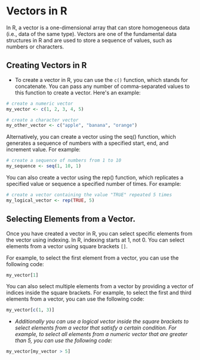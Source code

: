 # Vectors in R

In R, a vector is a one-dimensional array that can store homogeneous data (i.e., data of the same type). Vectors are one of the fundamental data structures in R and are used to store a sequence of values, such as numbers or characters.

## Creating Vectors in R

- To create a vector in R, you can use the `c()` function, which stands for concatenate. You can pass any number of comma-separated values to this function to create a vector. Here's an example:

```r
# create a numeric vector
my_vector <- c(1, 2, 3, 4, 5)

# create a character vector
my_other_vector <- c("apple", "banana", "orange")
```

Alternatively, you can create a vector using the seq() function, which generates a sequence of numbers with a specified start, end, and increment value. For example:
```r
# create a sequence of numbers from 1 to 10
my_sequence <- seq(1, 10, 1)
```

You can also create a vector using the rep() function, which replicates a specified value or sequence a specified number of times. For example:

```r
# create a vector containing the value "TRUE" repeated 5 times
my_logical_vector <- rep(TRUE, 5)

```

## Selecting Elements from a Vector.
Once you have created a vector in R, you can select specific elements from the vector using indexing. In R, indexing starts at 1, not 0. You can select elements from a vector using square brackets `[]`.

For example, to select the first element from a vector, you can use the following code:
```r
my_vector[1]
```

You can also select multiple elements from a vector by providing a vector of indices inside the square brackets. For example, to select the first and third elements from a vector, you can use the following code:
```r
my_vector[c(1, 3)]
```
- <i>Additionally you can use a logical vector inside the square brackets to select elements from a vector that satisfy a certain condition. For example, to select all elements from a numeric vector that are greater than 5, you can use the following code: </i>

```r
my_vector[my_vector > 5]
```